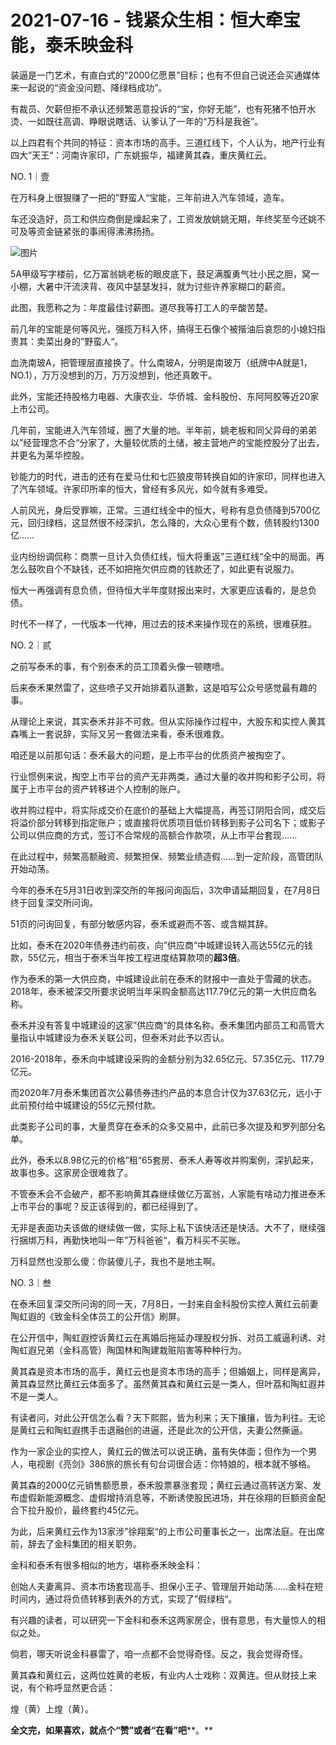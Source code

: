 # 2021-07-16 - 钱紧众生相：恒大牵宝能，泰禾映金科

装逼是一门艺术，有直白式的“2000亿愿景”目标；也有不但自己说还会买通媒体来一起说的“资金没问题、降绿档成功”。

有裁员、欠薪但拒不承认还频繁恶意投诉的“宝，你好无能”，也有死猪不怕开水烫、一如既往高调、睁眼说瞎话、认爹认了一年的“万科是我爸”。

以上四君有个共同的特征：资本市场的高手。三道红线下，个人认为，地产行业有四大”天王“：河南许家印，广东姚振华，福建黄其森，重庆黄红云。

NO. 1｜壹

在万科身上很狠赚了一把的”野蛮人“宝能，三年前进入汽车领域，造车。

车还没造好，员工和供应商倒是燥起来了，工资发放姚姚无期，年终奖至今还姚不可及等资金链紧张的事闹得沸沸扬扬。

![图片](https://mmbiz.qpic.cn/mmbiz_jpg/11MRJ9lllc2vrDa5iaLSUHLCQPPLBhGCkib1yHSNQjSMtAkk4iaK7GbGTjygcCg29kiaHyo2icH5gEH1vcSreWeQYCA/640?wx_fmt=jpeg&tp=webp&wxfrom=5&wx_lazy=1)

5A甲级写字楼前，亿万富翁姚老板的眼皮底下，鼓足满腹勇气壮小民之胆，窝一小棚，大暑中汗流浃背、夜风中瑟瑟发抖，就为讨些许养家糊口的薪资。

此图，我愿称之为：年度最佳讨薪图。道尽我等打工人的辛酸苦楚。

前几年的宝能是何等风光，强揽万科入怀，搞得王石像个被揩油后哀怨的小媳妇指责其：卖菜出身的”野蛮人“。

血洗南玻A，把管理层直接换了。什么南玻A，分明是南玻万（纸牌中A就是1，NO.1），万万没想到的万，万万没想到，他还真敢干。

此外，宝能还持股格力电器、大康农业、华侨城、金科股份、东阿阿胶等近20家上市公司。

几年前，宝能进入汽车领域，圈了大量的地。半年前，姚老板和同父异母的弟弟以”经营理念不合“分家了，大量较优质的土储，被主营地产的宝能控股分了出去，并更名为莱华控股。

钞能力的时代，进击的还有在爱马仕和七匹狼皮带转换自如的许家印，同样也进入了汽车领域。许家印所率的恒大，曾经有多风光，如今就有多难受。

人前风光，身后受罪嘛，正常。三道红线全中的恒大，号称有息负债降到5700亿元，回归绿档，这显然很不经深扒，怎么降的，大众心里有个数，债转股约1300亿......

业内纷纷调侃称：商票一旦计入负债红线，恒大将重返”三道红线“全中的局面。再怎么鼓吹自个不缺钱，还不如把拖欠供应商的钱款还了，如此更有说服力。

恒大一再强调有息负债，但待恒大半年度财报出来时，大家更应该看的，是总负债。

时代不一样了，一代版本一代神，用过去的技术来操作现在的系统，很难获胜。

NO. 2｜贰

之前写泰禾的事，有个别泰禾的员工顶着头像一顿瞎喷。

后来泰禾果然雷了，这些喷子又开始排着队道歉，这是咱写公众号感觉最有趣的事。

从理论上来说，其实泰禾并非不可救。但从实际操作过程中，大股东和实控人黄其森嘴上一套说辞，实际又另一套做法来看，泰禾很难救。

咱还是以前那句话：泰禾最大的问题，是上市平台的优质资产被掏空了。

行业惯例来说，掏空上市平台的资产无非两类，通过大量的收并购和影子公司，将属于上市平台的资产转移进个人控制的账户。

收并购过程中，将实际成交价在底价的基础上大幅提高，再签订阴阳合同，成交后将溢价部分转移到指定账户；或直接将优质项目低价转移到影子公司名下；或影子公司以供应商的方式，签订不合常规的高额合作款项，从上市平台套现......

在此过程中，频繁高额融资、频繁担保、频繁业绩造假......到一定阶段，高管团队开始动荡。

今年的泰禾在5月31日收到深交所的年报问询函后，3次申请延期回复，在7月8日终于回复深交所问询。

51页的问询回复，有部分敏感内容，泰禾或避而不答、或含糊其辞。

比如，泰禾在2020年债券违约前夜，向”供应商“中城建设转入高达55亿元的钱款，55亿元，相当于泰禾当年按工程进度结算款项的**超3倍**。

作为泰禾的第一大供应商，中城建设此前在泰禾的财报中一直处于雪藏的状态。2018年，泰禾被深交所要求说明当年采购金额高达117.79亿元的第一大供应商名称。

泰禾并没有答复中城建设的这家”供应商“的具体名称。泰禾集团内部员工和高管大量指认中城建设为泰禾关联公司，但泰禾对此予以否认。

2016-2018年，泰禾向中城建设采购的金额分别为32.65亿元、57.35亿元、117.79亿元。

而2020年7月泰禾集团首次公募债券违约产品的本息合计仅为37.63亿元，远小于此前预付给中城建设的55亿元预付款。

此类影子公司的事，大量贯穿在泰禾的众多交易中，此前已多次提及和罗列部分名单。

此外，泰禾以8.98亿元的价格”租“65套房、泰禾人寿等收并购案例，深扒起来，故事也多。这家房企很难救了。

不管泰禾会不会破产，都不影响黄其森继续做亿万富翁，人家能有啥动力推进泰禾上市平台的事呢？反正该得到的，都已经得到了。

无非是表面功夫该做的继续做一做，实际上私下该快活还是快活。大不了，继续强行捆绑万科，再勤快地叫一年”万科爸爸“，看万科买不买账。

万科显然也没那么傻：你装傻儿子，我也不是地主啊。

NO. 3｜叁

在泰禾回复深交所问询的同一天，7月8日，一封来自金科股份实控人黄红云前妻陶虹遐的《致金科全体员工的公开信》刷屏。

在公开信中，陶虹遐控诉黄红云在离婚后拖延办理股权分拆、对员工威逼利诱、对陶虹遐兄弟（金科高管）陶国林和陶建栽赃陷害等种种行为。

黄其森是资本市场的高手，黄红云也是资本市场的高手；但婚姻上，同样是离异，黄其森显然比黄红云体面多了。虽然黄其森和黄红云是一类人，但叶荔和陶虹遐并不是一类人。

有读者问，对此公开信怎么看？天下熙熙，皆为利来；天下攘攘，皆为利往。无论是黄红云和陶虹遐携手击退融创的进逼，还是此次的公开信，夫妻公然撕逼。

作为一家企业的实控人，黄红云的做法可以说正确，虽有失体面；但作为一个男人，电视剧《亮剑》386旅的旅长有句台词很合适：你特娘的，根本就不够格。

黄其森的2000亿元销售额愿景，泰禾股票暴涨套现；黄红云通过高转送方案、发布虚假新能源概念、虚假增持消息等，不断诱使股民进场，并在徐翔的巨额资金配合下拉升股价，最终套约45亿元。

为此，后来黄红云作为13家涉”徐翔案“的上市公司董事长之一，出席法庭。在出席前，辞去了金科集团的相关职务。

金科和泰禾有很多相似的地方，堪称泰禾映金科：

创始人夫妻离异、资本市场套现高手、担保小王子、管理层开始动荡......金科在短时间内，通过将负债转移到表外的方式，实现了”假绿档“。

有兴趣的读者，可以研究一下金科和泰禾这两家房企，很有意思，有大量惊人的相似之处。

倘若，哪天听说金科暴雷了，咱一点都不会觉得奇怪。反之，我会觉得奇怪。

黄其森和黄红云，这两位姓黄的老板，有业内人士戏称：双黄连。但从财技上来说，有个称呼显然更合适：

煌（黄）上煌（黄）。

**全文完，如果喜欢，就点个“赞”或者“在看”吧****。**